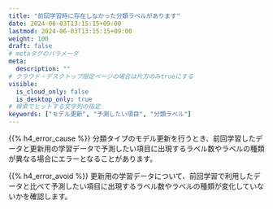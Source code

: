 ```yaml
---
title: "前回学習時に存在しなかった分類ラベルがあります"
date: 2024-06-03T13:15:15+09:00
lastmod: 2024-06-03T13:15:15+09:00
weight: 100
draft: false
# metaタグのパラメータ
meta:
  description: ""
# クラウド・デスクトップ限定ページの場合は片方のみtrueにする
visible:
  is_cloud_only: false
  is_desktop_only: true
# 検索でヒットする文字列の指定
keywords: ["モデル更新", "予測したい項目", "分類ラベル"]
---
```


{{% h4_error_cause %}}
分類タイプのモデル更新を行うとき、前回学習したデータと更新用の学習データで予測したい項目に出現するラベル数やラベルの種類が異なる場合にエラーとなることがあります。  

{{% h4_error_avoid %}}
更新用の学習データについて、前回学習で利用したデータと比べて予測したい項目に出現するラベル数やラベルの種類が変化していないかを確認します。  
